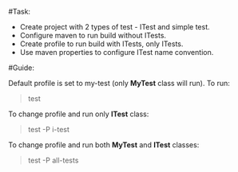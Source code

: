 #Task:  
  
- Create project with 2 types of test - ITest and simple test.  
- Configure maven to run build without ITests.  
- Create profile to run build with ITests, only ITests.  
- Use maven properties to configure ITest name convention.

#Guide:  

Default profile is set to my-test (only <b>MyTest</b> class will run). To run:  
  
>test  
  
To change profile and run only <b>ITest</b> class:  
  
>test -P i-test  
  
To change profile and run both <b>MyTest</b> and <b>ITest</b> classes:  
  
>test -P all-tests
